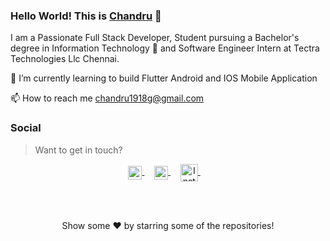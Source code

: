 <!--
**chandru19g/chandru19g** is a ✨ _special_ ✨ repository because its `README.md` (this file) appears on your GitHub profile.

Here are some ideas to get you started:

- 🔭 I’m currently working on ...
- 🌱 I’m currently learning ...
- 👯 I’m looking to collaborate on ...
- 🤔 I’m looking for help with ...
- 💬 Ask me about ...
- 📫 How to reach me: ...
- 😄 Pronouns: ...
- ⚡ Fun fact: ...
-->
### Hello World! This is [Chandru](https://chandruportfolio.netlify.app/) 👋 



I am a Passionate  Full Stack Developer, Student pursuing a Bachelor's degree in Information Technology 🎒 and Software Engineer Intern at Tectra Technologies Llc Chennai.

🔭 I’m currently learning to build Flutter Android and IOS Mobile Application

<!-- 🌱 I’m currently learning and working on Woo-Commerce Integeration -->

📫 How to reach me chandru1918g@gmail.com

### Social

> Want to get in touch?

<p align="center">
  <a href="https://www.linkedin.com/in/chandru-g-156a831b1/">
  <img align="center" alt="Linkdein" width="22px" src="https://cdn.jsdelivr.net/npm/simple-icons@v3/icons/linkedin.svg" />
</a>&nbsp;&nbsp;&nbsp;

<a href="https://github.com/chandru19g">
  <img align="center" alt="Instagram" width="22px" src="https://cdn.jsdelivr.net/npm/simple-icons@v3/icons/github.svg" />
</a> &nbsp;&nbsp;&nbsp;
  
 <a href="https://www.buymeacoffee.com/chandru19g">
  <img align="center" alt="Instagram" width="28px" src="https://cdn.jsdelivr.net/npm/simple-icons@3.13.0/icons/buymeacoffee.svg" />
</a> &nbsp;&nbsp;&nbsp;
 
</p>

<br>
</br>

<p align="center">Show some ❤️ by starring some of the repositories!</p>

